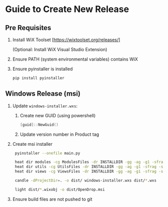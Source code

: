 # Guide to Create New Release

## Pre Requisites

1. Install WiX Toolset [https://wixtoolset.org/releases/]

    (Optional: Install WiX Visual Studio Extension)

2. Ensure PATH (system environmental variables) contains WiX

3. Ensure pyinstaller is installed

    ```bash
    pip install pyinstaller
    ```

## Windows Release (msi)

1. Update `windows-installer.wxs`:

    1. Create new GUID (using powershell)
        ```powershell
        [guid]::NewGuid()
        ```
    2. Update version number in Product tag

2. Create msi installer

    ```bash
     pyinstaller --onefile main.py

     heat dir modules -cg ModulesFiles -dr INSTALLDIR -gg -ag -g1 -sfrag -srd -var var.ProjectDir -out dist/modules-files.wxs -xi __pycache__ -xi *.pyc -xi .DS_Store
     heat dir utils -cg UtilsFiles -dr INSTALLDIR -gg -ag -g1 -sfrag -srd -var var.ProjectDir -out dist/utils-files.wxs -xi __pycache__ -xi *.pyc -xi .DS_Store
     heat dir views -cg ViewsFiles -dr INSTALLDIR -gg -ag -g1 -sfrag -srd -var var.ProjectDir -out dist/views-files.wxs -xi __pycache__ -xi *.pyc -xi .DS_Store

     candle -dProjectDir=. -o dist/ windows-installer.wxs dist/*.wxs

     light dist/*.wixobj -o dist/OpenDrop.msi
    ```

3. Ensure build files are not pushed to git
